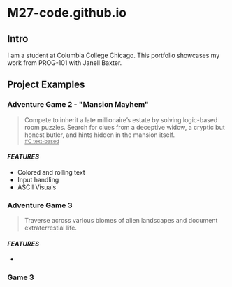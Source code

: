 # M27-code.github.io

## Intro
I am a student at Columbia College Chicago. This portfolio showcases my work from PROG-101 with Janell Baxter.

## Project Examples

### Adventure Game 2 - "Mansion Mayhem"
> Compete to inherit a late millionaire’s estate by solving logic-based room puzzles. Search for clues from a deceptive widow, a cryptic but honest butler, and hints hidden in the mansion itself.
<br> <sub><ins> #C text-based</ins></sub>

#### *FEATURES*
- Colored and rolling text 
- Input handling 
- ASCII Visuals

### Adventure Game 3
> Traverse across various biomes of alien landscapes and document extraterrestial life. 

#### *FEATURES*
- 

### Game 3
